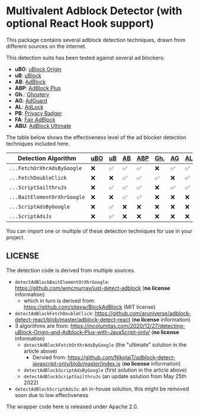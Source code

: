 # Multivalent Adblock Detector (with optional React Hook support)

This package contains several adblock detection techniques, drawn from different sources on the internet.

This detection suite has been tested against several ad blockers:
* **uBO**: [uBlock Origin](https://chrome.google.com/webstore/detail/ublock-origin/cjpalhdlnbpafiamejdnhcphjbkeiagm?hl=en)
* **uB**: [uBlock](https://chrome.google.com/webstore/detail/ublock-free-ad-blocker/epcnnfbjfcgphgdmggkamkmgojdagdnn?hl=en)
* **AB**: [AdBlock](https://chrome.google.com/webstore/detail/adblock-%E2%80%94-best-ad-blocker/gighmmpiobklfepjocnamgkkbiglidom)
* **ABP**: [AdBlock Plus](https://chrome.google.com/webstore/detail/adblock-plus-free-ad-bloc/cfhdojbkjhnklbpkdaibdccddilifddb)
* **Gh.**: [Ghostery](https://chrome.google.com/webstore/detail/ghostery-%E2%80%93-privacy-ad-blo/mlomiejdfkolichcflejclcbmpeaniij?hl=en)
* **AG**: [AdGuard](https://chrome.google.com/webstore/detail/adguard-adblocker/bgnkhhnnamicmpeenaelnjfhikgbkllg?hl=en)
* **AL**: [AdLock](https://chrome.google.com/webstore/detail/adlock-adblocker-privacy/aemffjkmgcepimloclpkecifcnipnodh?hl=en)
* **PB**: [Privacy Badger](https://chrome.google.com/webstore/detail/privacy-badger/pkehgijcmpdhfbdbbnkijodmdjhbjlgp)
* **FA**: [Fair AdBlock](https://chrome.google.com/webstore/detail/fair-adblocker/lgblnfidahcdcjddiepkckcfdhpknnjh?hl=en)
* **ABU**: [AdBlock Ultimate](https://chrome.google.com/webstore/detail/adblocker-ultimate/ohahllgiabjaoigichmmfljhkcfikeof/related?hl=en)

The table below shows the effectiveness level of the ad blocker detection techniques included here.

| Detection Algorithm  | [uBO](https://chrome.google.com/webstore/detail/ublock-origin/cjpalhdlnbpafiamejdnhcphjbkeiagm?hl=en) | [uB](https://chrome.google.com/webstore/detail/ublock-free-ad-blocker/epcnnfbjfcgphgdmggkamkmgojdagdnn?hl=en) | [AB](https://chrome.google.com/webstore/detail/adblock-%E2%80%94-best-ad-blocker/gighmmpiobklfepjocnamgkkbiglidom) | [ABP](https://chrome.google.com/webstore/detail/adblock-plus-free-ad-bloc/cfhdojbkjhnklbpkdaibdccddilifddb) | [Gh.](https://chrome.google.com/webstore/detail/ghostery-%E2%80%93-privacy-ad-blo/mlomiejdfkolichcflejclcbmpeaniij?hl=en) | [AG](https://chrome.google.com/webstore/detail/adguard-adblocker/bgnkhhnnamicmpeenaelnjfhikgbkllg?hl=en) | [AL](https://chrome.google.com/webstore/detail/adlock-adblocker-privacy/aemffjkmgcepimloclpkecifcnipnodh?hl=en) | [PB](https://chrome.google.com/webstore/detail/privacy-badger/pkehgijcmpdhfbdbbnkijodmdjhbjlgp) | [FA](https://chrome.google.com/webstore/detail/fair-adblocker/lgblnfidahcdcjddiepkckcfdhpknnjh?hl=en) | [ABU](https://chrome.google.com/webstore/detail/adblocker-ultimate/ohahllgiabjaoigichmmfljhkcfikeof/related?hl=en)
| ----------------------------- | -- | -- | -- | -- | -- | -- | -- | -- | -- | -- |
| `...FetchOrXhrAdsByGoogle`    | ❌ | ✅ | ✅ | ✅ | ❌ | ✅ | ✅ | ✅ | ❌ | ❌ |
| `...FetchDoubleClick`         | ❌ | ❌ | ✅ | ✅ | ✅ | ❌ |✅ | ✅ | ❌ | ✅ |
| `...ScriptSailthruJs`         | ❌ | ✅ | ✅ | ✅ | ❌ | ✅ | ✅ | ❌ | ❌ | ❌ |
| `...BaitElementOrXhrGoogle`   | ❌ | ❌ | ✅ | ✅ | ❌ | ❌ | ❌ | ✅ | ❌ | ❌ |
| `...ScriptAdsByGoogle`        | ❌ | ✅ | ❌ | ❌ | ❌ | ❌ | ❌ | ❌ | ❌ | ✅ |
| `...ScriptAdsJs`    | ❌ | ✅ | ❌ | ❌ | ❌ | ❌ | ❌ | ❌ | ❌ | ❌ |


You can import one or multiple of these detection techniques for use in your project.

## LICENSE
The detection code is derived from multiple sources.

* `detectAdBlockBaitElementOrXhrGoogle`: https://github.com/wmcmurray/just-detect-adblock (**no license** information)
  * which in turn is derived from: https://github.com/sitexw/BlockAdBlock (MIT license)
* `detectAdBlockFetchDoubleClick`: https://github.com/aruniverse/adblock-detect-react/blob/master/adblock-detect-react (**no license** information)
* 3 algorithms are from: https://incolumitas.com/2020/12/27/detecting-uBlock-Origin-and-Adblock-Plus-with-JavaScript-only/ (**no license** information)
  * `detectAdBlockFetchOrXhrAdsByGoogle` (the "ultimate" solution in the article above)
    * Dervied from: https://github.com/NikolaiT/adblock-detect-javascript-only/blob/master/index.js (**no license** information)
  * `detectAdBlockScriptAdsByGoogle` (first solution in the article above)
  * `detectAdBlockScriptSailthruJs` (an update solution from May 25th 2022)
* `detectAdBlockScriptAdsJs`: an in-house solution, this might be removed soon due to low effectiveness

The wrapper code here is released under Apache 2.0.

